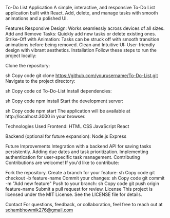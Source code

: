 To-Do List Application
A simple, interactive, and responsive To-Do List application built with React. Add, delete, and manage tasks with smooth animations and a polished UI.

Features
Responsive Design: Works seamlessly across devices of all sizes.
Add and Remove Tasks: Quickly add new tasks or delete existing ones.
Strike-Off with Animation: Tasks can be struck off with smooth transition animations before being removed.
Clean and Intuitive UI: User-friendly design with vibrant aesthetics.
Installation
Follow these steps to run the project locally:

Clone the repository:

sh
Copy code
git clone https://github.com/yourusername/To-Do-List.git
Navigate to the project directory:

sh
Copy code
cd To-Do-List
Install dependencies:

sh
Copy code
npm install
Start the development server:

sh
Copy code
npm start
The application will be available at http://localhost:3000 in your browser.

Technologies Used
Frontend:
HTML
CSS
JavaScript
React

Backend (optional for future expansion):
Node.js
Express

Future Improvements
Integration with a backend API for saving tasks persistently.
Adding due dates and task prioritization.
Implementing authentication for user-specific task management.
Contributing
Contributions are welcome! If you'd like to contribute:

Fork the repository.
Create a branch for your feature:
sh
Copy code
git checkout -b feature-name
Commit your changes:
sh
Copy code
git commit -m "Add new feature"
Push to your branch:
sh
Copy code
git push origin feature-name
Submit a pull request for review.
License
This project is licensed under the MIT License. See the LICENSE file for details.

Contact
For questions, feedback, or collaboration, feel free to reach out at sohambhowmik276@gmail.com
